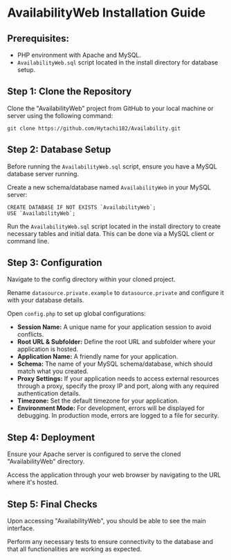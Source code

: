 
<h1>AvailabilityWeb Installation Guide</h1>
<h2>Prerequisites:</h2>
<ul>
<li>PHP environment with Apache and MySQL.</li>
<li><code>AvailabilityWeb.sql</code> script located in the install directory for database setup.</li>
</ul>

<h2>Step 1: Clone the Repository</h2>
<p>Clone the "AvailabilityWeb" project from GitHub to your local machine or server using the following command:</p>
<pre><code>git clone https://github.com/Hytachi182/Availability.git</code></pre>

<h2>Step 2: Database Setup</h2>
<p>Before running the <code>AvailabilityWeb.sql</code> script, ensure you have a MySQL database server running.</p>
<p>Create a new schema/database named <code>AvailabilityWeb</code> in your MySQL server:</p>
<pre><code>CREATE DATABASE IF NOT EXISTS `AvailabilityWeb`;
USE `AvailabilityWeb`;</code></pre>
<p>Run the <code>AvailabilityWeb.sql</code> script located in the install directory to create necessary tables and initial data. This can be done via a MySQL client or command line.</p>

<h2>Step 3: Configuration</h2>
<p>Navigate to the config directory within your cloned project.</p>
<p>Rename <code>datasource.private.example</code> to <code>datasource.private</code> and configure it with your database details.</p>
<p>Open <code>config.php</code> to set up global configurations:</p>
<ul>
<li><strong>Session Name:</strong> A unique name for your application session to avoid conflicts.</li>
<li><strong>Root URL & Subfolder:</strong> Define the root URL and subfolder where your application is hosted.</li>
<li><strong>Application Name:</strong> A friendly name for your application.</li>
<li><strong>Schema:</strong> The name of your MySQL schema/database, which should match what you created.</li>
<li><strong>Proxy Settings:</strong> If your application needs to access external resources through a proxy, specify the proxy IP and port, along with any required authentication details.</li>
<li><strong>Timezone:</strong> Set the default timezone for your application.</li>
<li><strong>Environment Mode:</strong> For development, errors will be displayed for debugging. In production mode, errors are logged to a file for security.</li>
</ul>

<h2>Step 4: Deployment</h2>
<p>Ensure your Apache server is configured to serve the cloned "AvailabilityWeb" directory.</p>
<p>Access the application through your web browser by navigating to the URL where it's hosted.</p>

<h2>Step 5: Final Checks</h2>
<p>Upon accessing "AvailabilityWeb", you should be able to see the main interface.</p>
<p>Perform any necessary tests to ensure connectivity to the database and that all functionalities are working as expected.</p>

